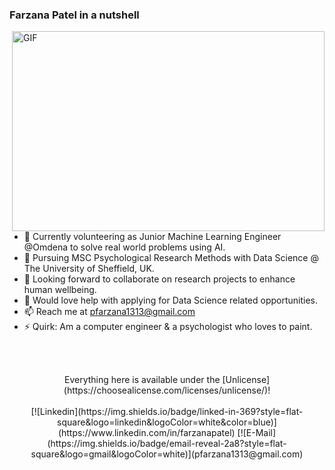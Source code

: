 ### Farzana Patel in a nutshell

<!--
**farz1313/farz1313** is a ✨ _special_ ✨ repository because its `README.md` (this file) appears on your GitHub profile.
-->
 <img align="right" alt="GIF" src="https://github.com/arsentieva/arsentieva/blob/main/code.gif?raw=true" width="500" height="320" />
 
 - 🔭 Currently volunteering as Junior Machine Learning Engineer @Omdena to solve real world problems using AI.
 - 🌱 Pursuing MSC Psychological Research Methods with Data Science @ The University of Sheffield, UK. 
 - 👯 Looking forward to collaborate on research projects to enhance human wellbeing.
 - 🤔 Would love help with applying for Data Science related opportunities.
 - 📫 Reach me at pfarzana1313@gmail.com
 - ⚡ Quirk: Am a computer engineer & a psychologist who loves to paint.
<br />
<br><p align="center">Everything here is available under the [Unlicense](https://choosealicense.com/licenses/unlicense/)!<br><br>
  [![Linkedin](https://img.shields.io/badge/linked-in-369?style=flat-square&logo=linkedin&logoColor=white&color=blue)](https://www.linkedin.com/in/farzanapatel)
  [![E-Mail](https://img.shields.io/badge/email-reveal-2a8?style=flat-square&logo=gmail&logoColor=white)](pfarzana1313@gmail.com)
</p>

